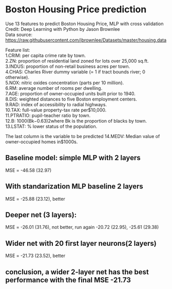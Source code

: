 # Boston Housing Price prediction
Use 13 features to predict Boston Housing Price, MLP with cross validation  
Credit: Deep Learning with Python by Jason Brownlee  
Data source: https://raw.githubusercontent.com/jbrownlee/Datasets/master/housing.data

Feature list:  
1.CRIM: per capita crime rate by town.  
2.ZN: proportion of residential land zoned for lots over 25,000 sq.ft.  
3.INDUS: proportion of non-retail business acres per town.  
4.CHAS: Charles River dummy variable (= 1 if tract bounds river; 0 otherwise).  
5.NOX: nitric oxides concentration (parts per 10 million).  
6.RM: average number of rooms per dwelling.  
7.AGE: proportion of owner-occupied units built prior to 1940.  
8.DIS: weighted distances to five Boston employment centers.  
9.RAD: index of accessibility to radial highways.  
10.TAX: full-value property-tax rate per$10,000.  
11.PTRATIO: pupil-teacher ratio by town.  
12.B: 1000(Bk−0.63)2where Bk is the proportion of blacks by town.  
13.LSTAT: % lower status of the population.  

The last column is the variable to be predicted
14.MEDV: Median value of owner-occupied homes in$1000s.


## Baseline model: simple MLP with 2 layers
MSE =  -46.58 (32.97) 

## With standarization MLP baseline 2 layers
MSE = -25.88 (23.12), better

## Deeper net (3 layers): 
MSE = -26.01 (31.76), not better, run again -20.72 (22.95), -25.61 (29.38)

## Wider net with 20 first layer neurons(2 layers)
MSE = -21.73 (23.52), better

## conclusion, a wider 2-layer net has the best performance with the final MSE -21.73
